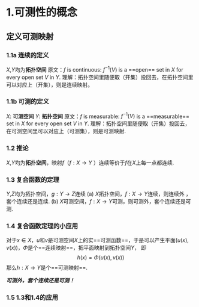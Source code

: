 <script src="https://cdnjs.cloudflare.com/ajax/libs/mathjax/2.7.7/MathJax.js?config=TeX-MML-AM_CHTML"></script>
# 1.可测性的概念
## 定义可测映射
### 1.1a **连续的定义**
$X$,$Y$均为**拓扑空间**
原文：$f$ is continuous: $f^{-1}(V)$ is a ==open== set in $X$  for every open set $V$ in $Y$.
理解：拓扑空间里随便取（开集）投回去，在拓扑空间里可以对应上（开集），则是连续映射。

### 1.1b **可测的定义**
 $X$: **可测空间**  $Y$: **拓扑空间**
 原文：$f$ is measurable: $f^{-1}(V)$ is a ==measurable== set in $X$  for every open set $V$ in $Y$.
理解：拓扑空间里随便取（开集）投回去，在可测空间里可以对应上（可测集），则是可测映射.
### 1.2 **推论**
$X$,$Y$均为**拓扑空间**，映射$f$（$f:X \to Y$ ）连续等价于$f$在$X$上每一点都连续.
### 1.3 **复合函数的定理**
$Y$,$Z$均为拓扑空间，$g: Y \to Z$连续
(a) $X$拓扑空间，$f: X \to Y$连续，则连续外 ，套个连续还是连续.
(b) $X$可测空间，$f: X \to Y$可测，则可测外，套个连续还是可测.
### 1.4 **复合函数定理的小应用**
对于$x\in X$，$u$和$v$是可测空间$X$上的实==可测函数==，于是可以产生平面$(u(x),v(x))$，$\Phi$是个==连续映射==，把平面映射到拓扑空间$Y$， 即$$h(x)=\Phi(u(x),v(x))$$那么$h: X\to Y$是个==可测映射==.

***可测外，套个连续还是可测！***
### 1.5 **1.3和1.4的应用**





<!--stackedit_data:
eyJoaXN0b3J5IjpbLTYyODc2Nzc0XX0=
-->
